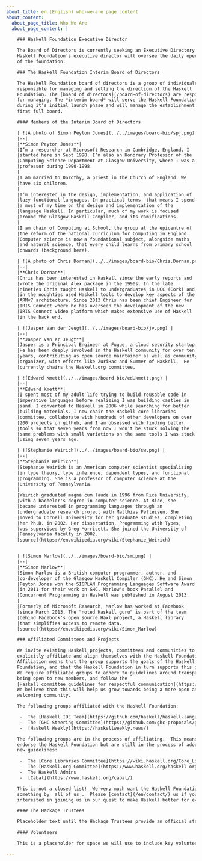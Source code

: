 ```yaml
---
about_title: en (English) who-we-are page content
about_content:
  about_page_title: Who We Are
  about_page_content: |

    ### Haskell Foundation Executive Director

    The Board of Directors is currently seeking an Executive Directory. The
    Haskell Foundation's executive director will oversee the daily operations
    of the foundation.

    ### The Haskell Foundation Interim Board of Directors

    The Haskell Foundation board of directors is a group of individuals who are
    responsible for managing and setting the direction of the Haskell
    Foundation. The [board of directors](/board-of-directors) are responsible
    for managing. The *interim board* will serve the Haskell Foundation
    during it's initial launch phase and will manage the establishment of the
    first full board.

    #### Members of the Interim Board of Directors

    | ![A photo of Simon Peyton Jones](../../images/board-bio/spj.png) |
    |--|
    |**Simon Peyton Jones**|
    |I’m a researcher at Microsoft Research in Cambridge, England. I   |
    |started here in Sept 1998. I’m also an Honorary Professor of the  |
    |Computing Science Department at Glasgow University, where I was a |
    |professor during 1990-1998.                                       |
    |                                                                  |
    |I am married to Dorothy, a priest in the Church of England. We    |
    |have six children.                                                |
    |                                                                  |
    |I’m interested in the design, implementation, and application of  |
    |lazy functional languages. In practical terms, that means I spend |
    |a most of my time on the design and implementation of the         |
    |language Haskell. In particular, much of my work is focused       |
    |around the Glasgow Haskell Compiler, and its ramifications.       |
    |                                                                  |
    |I am chair of Computing at School, the group at the epicentre of  |
    |the reform of the national curriculum for Computing in England.   |
    |Computer science is now a foundational subject, alongside maths   |
    |and natural science, that every child learns from primary school  |
    |onwards (background here).                                        |

    | ![A photo of Chris Dornan](../../images/board-bio/Chris.Dornan.png) |
    |--|
    |**Chris Dornan**|
    |Chris has been interested in Haskell since the early reports and  |
    |wrote the original Alex package in the 1990s. In the late         |
    |nineties Chris taught Haskell to undergraduates in UCC (Cork) and |
    |in the noughties used Haskell tools to develop key aspects of the |
    |ARMv7 architecture. Since 2013 Chris has been chief Engineer for  |
    |IRIS Connect where he has overseen the development of the new     |
    |IRIS Connect video platform which makes extensive use of Haskell  |
    |in the back end.                                                  |

    | ![Jasper Van der Jeugt](../../images/board-bio/jv.png) |
    |--|
    |**Jasper Van er Jeugt**|
    |Jasper is a Principal Engineer at Fugue, a cloud security startup.|
    |He has been deeply involved in the Haskell community for over ten |
    |years, contributing as open source maintainer as well as community|
    |organizer, with efforts like ZuriHac and Summer of Haskell.  He   |
    |currently chairs the Haskell.org committee.                       |

    | ![Edward Kmett](../../images/board-bio/ed.kmett.png) |
    |--|
    |**Edward Kmett**|
    |I spent most of my adult life trying to build reusable code in    |
    |imperative languages before realizing I was building castles in   |
    |sand. I converted to Haskell in 2006 while searching for better   |
    |building materials. I now chair the Haskell core libraries        |
    |committee, collaborate with hundreds of other developers on over  |
    |200 projects on github, and I am obsessed with finding better     |
    |tools so that seven years from now I won’t be stuck solving the   |
    |same problems with small variations on the same tools I was stuck |
    |using seven years ago.                                            |

    | ![Stephanie Weirich](../../images/board-bio/sw.png) |
    |--|
    |**Stephanie Weirich**|
    |Stephanie Weirich is an American computer scientist specializing  |
    |in type theory, type inference, dependent types, and functional   |
    |programming. She is a professor of computer science at the        |
    |University of Pennsylvania.                                       |
    |                                                                  |
    |Weirich graduated magna cum laude in 1996 from Rice University,   |
    |with a bachelor's degree in computer science. At Rice, she        |
    |became interested in programming languages through an             |
    |undergraduate research project with Matthias Felleisen. She       |
    |moved to Cornell University for her graduate studies, completing  |
    |her Ph.D. in 2002. Her dissertation, Programming with Types,      |
    |was supervised by Greg Morrisett. She joined the University of    |
    |Pennsylvania faculty in 2002.                                     |
    [source](https://en.wikipedia.org/wiki/Stephanie_Weirich)


    | ![Simon Marlow](../../images/board-bio/sm.png) |
    |--|
    |**Simon Marlow**|
    |Simon Marlow is a British computer programmer, author, and        |
    |co-developer of the Glasgow Haskell Compiler (GHC). He and Simon  |
    |Peyton Jones won the SIGPLAN Programming Languages Software Award |
    |in 2011 for their work on GHC. Marlow's book Parallel and         |
    |Concurrent Programming in Haskell was published in August 2013.   |
    |                                                                  |
    |Formerly of Microsoft Research, Marlow has worked at Facebook     |
    |since March 2013. The "noted Haskell guru" is part of the team    |
    |behind Facebook's open source Haxl project, a Haskell library     |
    |that simplifies access to remote data.                            |
    [source](https://en.wikipedia.org/wiki/Simon_Marlow)

    ### Affiliated Committees and Projects

    We invite existing Haskell projects, committees and communities to
    explicitly affiliate and align themselves with the Haskell Foundation.
    Affiliation means that the group supports the goals of the Haskell
    Foundation, and that the Haskell Foundation in turn supports this group.
    We require affiliated groups to adhere to guidelines around transparency,
    being open to new members, and follow the
    [Haskell committee guidelines for respectful communication](https://github.com/ghc-proposals/ghc-proposals/blob/master/GRC.rst).
    We believe that this will help us grow towards being a more open and
    welcoming community.

    The following groups affiliated with the Haskell Foundation:

     -  The [Haskell IDE Team](https://github.com/haskell/haskell-language-server)
     -  The [GHC Steering Committee](https://github.com/ghc-proposals/ghc-proposals)
     -  [Haskell Weekly](https://haskellweekly.news/)

    The following groups are in the process of affiliating.  This means they
    endorse the Haskell Foundation but are still in the process of adopting the
    new guidelines:

     -  The [Core Libraries Committee](https://wiki.haskell.org/Core_Libraries_Committee)
     -  The [Haskell.org Committee](https://www.haskell.org/haskell-org-committee)
     -  The Haskell Admins
     -  [Cabal](https://www.haskell.org/cabal/)

    This is not a closed list!  We very much want the Haskell Foundation to be
    something by _all of us_.  Please [contact](/en/contact/) us if you are
    interested in joining us in our quest to make Haskell better for everyone.

    #### The Hackage Trustees

    Placeholder text until the Hackage Trustees provide an official statement.

    #### Volunteers

    This is a placeholder for space we will use to include key volunteers who are not on the board or with one of the affiliated committees.

---
```


